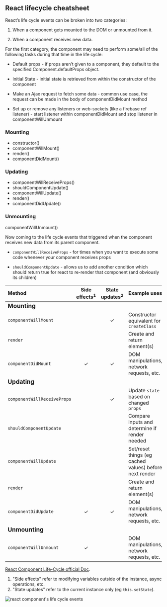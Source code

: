## React lifecycle cheatsheet

React’s life cycle events can be broken into two categories:

1. When a component gets mounted to the DOM or unmounted from it.

2. When a component receives new data.

For the first category, the component may need to perform some/all of the following tasks during that time in the life cycle:

* Default props - if props aren’t given to a component, they default to the specified Component.defaultProps object.

* Initial State - initial state is retrieved from within the constructor of the component

* Make an Ajax request to fetch some data - common use case, the request can be made in the body of componentDidMount method

* Set up or remove any listeners or web-sockets (like a firebase ref listener) - start listener within componentDidMount and stop listener in componentWillUnmount


### Mounting

- constructor()
- componentWillMount()
- render()
- componentDidMount()

### Updating

- componentWillReceiveProps()
- shouldComponentUpdate()
- componentWillUpdate()
- render()
- componentDidUpdate()

### Unmounting

componentWillUnmount()


Now coming to the life cycle events that triggered when the component receives new data from its parent component.

* `componentWillReceiveProps` - for times when you want to execute some code whenever your component receives props

* `shouldComponentUpdate` - allows us to add another condition which should return true for react to re-render that component (and obviously its children)


| Method | Side effects<sup>1</sup> | State updates<sup>2</sup> | Example uses |
| :--- | :---: | :---: | :--- |
| <big>**Mounting**</big> |
| `componentWillMount` |  | ✓ | Constructor equivalent for `createClass ` |
| `render` |  |  | Create and return element(s) |
| `componentDidMount` | ✓ | ✓ | DOM manipulations, network requests, etc. |
| <big>**Updating**</big> |
| `componentWillReceiveProps` |  | ✓ | Update `state` based on changed `props` |
| `shouldComponentUpdate` |  |  | Compare inputs and determine if render needed |
| `componentWillUpdate` |  |  | Set/reset things (eg cached values) before next render |
| `render` |  |  | Create and return element(s) |
| `componentDidUpdate` | ✓ | ✓ | DOM manipulations, network requests, etc. |
| <big>**Unmounting**</big> |
| `componentWillUnmount` | ✓ |  | DOM manipulations, network requests, etc. |

[React Component Life-Cycle official Doc](https://facebook.github.io/react/docs/react-component.html).

1. "Side effects" refer to modifying variables outside of the instance, async operations, etc.
2. "State updates" refer to the current instance only (eg `this.setState`).

![react component's life cycle events](http://i.imgur.com/3LkFtGd.png)